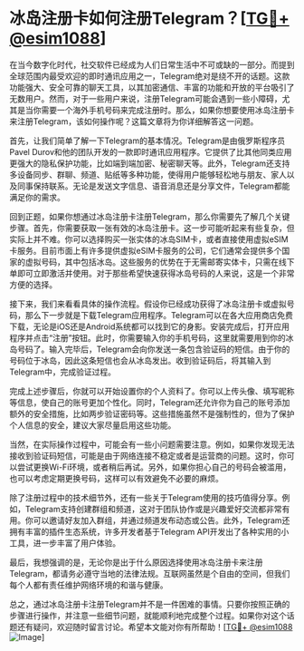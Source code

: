 # 冰岛注册卡如何注册Telegram？[[TG💪+ @esim1088](https://t.me/s/esim1088)]

在当今数字化时代，社交软件已经成为人们日常生活中不可或缺的一部分。而提到全球范围内最受欢迎的即时通讯应用之一，Telegram绝对是绕不开的话题。这款功能强大、安全可靠的聊天工具，以其加密通信、丰富的功能和开放的平台吸引了无数用户。然而，对于一些用户来说，注册Telegram可能会遇到一些小障碍，尤其是当你需要一个海外手机号码来完成注册时。那么，如果你想要使用冰岛注册卡来注册Telegram，该如何操作呢？这篇文章将为你详细解答这一问题。

首先，让我们简单了解一下Telegram的基本情况。Telegram是由俄罗斯程序员Pavel Durov和他的团队开发的一款即时通讯应用程序。它提供了比其他同类应用更强大的隐私保护功能，比如端到端加密、秘密聊天等。此外，Telegram还支持多设备同步、群聊、频道、贴纸等多种功能，使得用户能够轻松地与朋友、家人以及同事保持联系。无论是发送文字信息、语音消息还是分享文件，Telegram都能满足你的需求。

回到正题，如果你想通过冰岛注册卡注册Telegram，那么你需要先了解几个关键步骤。首先，你需要获取一张有效的冰岛注册卡。这一步可能听起来有些复杂，但实际上并不难。你可以选择购买一张实体的冰岛SIM卡，或者直接使用虚拟eSIM卡服务。目前市面上有许多提供虚拟eSIM卡服务的公司，它们通常会提供多个国家的虚拟号码，其中包括冰岛。这些服务的优势在于无需邮寄实体卡，只需在线下单即可立即激活并使用。对于那些希望快速获得冰岛号码的人来说，这是一个非常方便的选择。

接下来，我们来看看具体的操作流程。假设你已经成功获得了冰岛注册卡或虚拟号码，那么下一步就是下载Telegram应用程序。Telegram可以在各大应用商店免费下载，无论是iOS还是Android系统都可以找到它的身影。安装完成后，打开应用程序并点击“注册”按钮。此时，你需要输入你的手机号码，这里就需要用到你的冰岛号码了。输入完毕后，Telegram会向你发送一条包含验证码的短信。由于你的号码位于冰岛，因此这条短信也会从冰岛发出。收到验证码后，将其输入到Telegram中，完成验证过程。

完成上述步骤后，你就可以开始设置你的个人资料了。你可以上传头像、填写昵称等信息，使自己的账号更加个性化。同时，Telegram还允许你为自己的账号添加额外的安全措施，比如两步验证密码等。这些措施虽然不是强制性的，但为了保护个人信息的安全，建议大家尽量启用这些功能。

当然，在实际操作过程中，可能会有一些小问题需要注意。例如，如果你发现无法接收到验证码短信，可能是由于网络连接不稳定或者是运营商的问题。这时，你可以尝试更换Wi-Fi环境，或者稍后再试。另外，如果你担心自己的号码会被滥用，也可以考虑定期更换号码，这样可以有效避免不必要的麻烦。

除了注册过程中的技术细节外，还有一些关于Telegram使用的技巧值得分享。例如，Telegram支持创建群组和频道，这对于团队协作或是兴趣爱好交流都非常有用。你可以邀请好友加入群组，并通过频道发布动态或公告。此外，Telegram还拥有丰富的插件生态系统，许多开发者基于Telegram API开发出了各种实用的小工具，进一步丰富了用户体验。

最后，我想强调的是，无论你是出于什么原因选择使用冰岛注册卡来注册Telegram，都请务必遵守当地的法律法规。互联网虽然是个自由的空间，但我们每个人都有责任维护网络环境的和谐与健康。

总之，通过冰岛注册卡注册Telegram并不是一件困难的事情。只要你按照正确的步骤进行操作，并注意一些细节问题，就能顺利地完成整个过程。如果你对这个话题还有疑问，欢迎随时留言讨论。希望本文能对你有所帮助！[[TG💪+ @esim1088](https://t.me/s/esim1088) ![Image](https://i.postimg.cc/4NQfJmqS/Snipaste-2025-05-13-00-14-12.png)]
